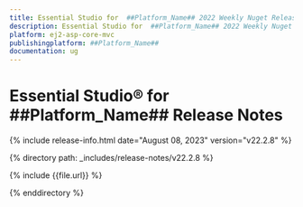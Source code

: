 ```yaml
---
title: Essential Studio for  ##Platform_Name## 2022 Weekly Nuget Release Release Notes  
description: Essential Studio for  ##Platform_Name## 2022 Weekly Nuget Release Release Notes  
platform: ej2-asp-core-mvc
publishingplatform: ##Platform_Name##
documentation: ug
---
```


# Essential Studio&reg; for  ##Platform_Name##   Release Notes  

{% include release-info.html date="August 08, 2023" version="v22.2.8" %} 

{% directory path: _includes/release-notes/v22.2.8 %}

{% include {{file.url}} %}

{% enddirectory %}


